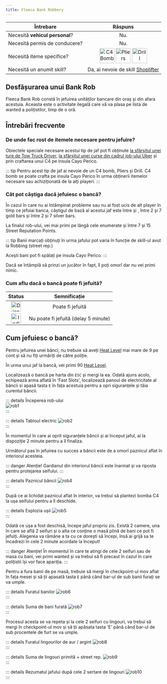 ```yaml
---
title: Fleeca Bank Robbery
---
```


| Întrebare   | Răspuns |
| ----------- | :-----------: |
| Necesită **vehicul personal**? | Nu. |
| Necesită permis de conducere? | Nu. |
| Necesită iteme specifice? | <Image src="https://i.imgur.com/5mitctQ.png" alt="C4 Bomb" width="48" label="C4 Bomb" /> <Image src="https://i.imgur.com/7yoaS4e.png" alt="Pliers" width="48" label="Pliers" /> <Image src="https://i.imgur.com/Z2ORyVw.png" alt="Drill" width="48" label="Drill" />
| Necesită un anumit skill? | Da, ai nevoie de skill [Shoplifter](../index.md#care-sunt-skill-urile-la-robbing-street-reputation) |

## Desfășurarea unui Bank Rob

Fleeca Bank Rob constă în jefuirea unităților bancare din oraș și din afara acestuia. Aceasta este o activitate ilegală care vă va plasa pe lista de wanted a polițistilor, timp de o oră.

## Întrebări frecvente

### De unde fac rost de itemele necesare pentru jefuire?

Obiectele speciale necesare acestui tip de jaf pot fi obținute [la sfârșitul unei ture de Tow Truck Driver](../../jobs/tow-truck-driver#obiecte-speciale-pentru-activitati-sanse-de-gasire), [la sfârșitul unei curse din cadrul job-ului Uber](../../jobs/uber#obiecte-speciale-pentru-activitati-si-sanse-de-gasire) și prin craftarea unui C4 pe insula Cayo Perico.

::: tip
Pentru acest tip de jaf ai nevoie de un C4 bomb, Pliers și Drill. C4 bomb se poate crafta pe insula Cayo Perico în urma obținerii itemelor necesare sau achiziționată de la alți playeri.
:::

### Cât pot câștiga dacă jefuiesc o bancă?

În cazul în care nu ai întâmpinat probleme sau nu ai fost ucis de alt player în timp ce jefuiai banca, câștigul de bază al acestui jaf este între <MarkedMoney :amount="8000" /> și <MarkedMoney :amount="10000" />, între 2 și 7 gold bars și între 2 și 7 silver bars. 

La finalul rob-ului, vei mai primi pe lângă cele enumerate și între 7 și 15 Street Reputation Points.

::: tip
Banii marcați obținuți în urma jafului pot varia în funcție de skill-ul avut la Robbing (street rep.)

Acești bani pot fi spălați pe insula Cayo Perico.
:::

Dacă se întâmplă să prinzi un jucător în fapt, îl poți omorî dar nu vei primi nimic.

### Cum aflu dacă o bancă poate fi jefuită?

| Status   | Semnificație | 
| :-----------: | :-----------: |
| <Image src="https://i.imgur.com/wAw4nBI.png" width="32" alt="Disponibil" label="Disponibil" />  | Poate fi jefuită |
| <Image src="https://i.imgur.com/yASiq4N.png" width="32" alt="Indisponibil" label="Indisponibil" /> | Nu poate fi jefuită (delay 5 minute) |

## Cum jefuiesc o bancă?

Pentru jefuirea unei bănci, nu trebuie să aveți [Heat Level](../index.md#ce-este-heat-level) mai mare de 9 pe cont și să nu fiți urmăriți de către poliție.

În urma unui jaf la bancă, vei primi 90 [Heat Level](../index.md#ce-este-heat-level). 

Localizează o bancă pe harta din `ESC` și mergi la ea. Odată ajuns acolo, echipează arma aflată în 'Fast Slots', localizează panoul de electricitate al băncii si apasă tasta `E` în fața acestuia pentru a opri siguranțele și tăia curentul băncii.

::: details Începerea rob-ului  
 <Image src="https://i.imgur.com/SCk2LrZ.jpg" alt="rob1" />  
:::

::: details Tabloul electric
 <Image src="https://i.imgur.com/HBJxOMq.gif" alt="rob2" />  
:::

În momentul în care ai oprit siguranțele băncii și ai început jaful, ai la dispoziție 2 minute pentru a îl finaliza.

Următorul pas în jefuirea cu succes a băncii este de a omorî paznicul aflat în interiorul acesteia.

::: danger Atenție! 
Gardianul din interiorul băncii este înarmat și va riposta pentru protejarea seifului. 
:::

::: details Paznicul băncii
 <Image src="https://i.imgur.com/IiJYajT.gif" alt="rob4" />  
:::

După ce ai lichidat paznicul aflat în interior, va trebui să plantezi bomba C4 la ușa seifului pentru a îl deschide.

::: details Explozia ușii
 <Image src="https://i.imgur.com/RUV6jP8.gif" alt="rob5" />  
:::

Odată ce ușa a fost deschisă, începe jaful propriu zis. Există 2 camere, una în care se află 2 seifuri și o alta ce conține o masă plină de bani ce pot fi jefuiți. Alegerea va rămâne a ta cu ce dorești să începi, însă ai grijă sa te încadrezi în cele 2 minute acordate la început!

::: danger Atenție! 
 În momentul în care te atingi de cele 2 seifuri sau de masa cu bani, vei primi wanted și va trebui să fi precaut în cazul în care polițistii își vor face apariția.
:::

Pentru a fura banii de pe masă, trebuie să mergi în checkpoint-ul mov aflat în fața mesei și să ții apasată tasta `E` până când bar-ul de sub banii furați se va umple. 

::: details Furatul banilor
 <Image src="https://i.imgur.com/Z9wGyxi.gif" alt="rob6" />  
:::

::: details Suma de bani furată
 <Image src="https://i.imgur.com/riZWSxs.jpg" alt="rob7" />  
:::

Procesul acesta se va repeta și la cele 2 seifuri cu lingouri, va trebui să mergi în checkpoint-ul mov și să ții apăsata tasta 'E' până când bar-ul de sub procentele de furt se va umple.

::: details Furatul lingourilor de aur / argint
 <Image src="https://i.imgur.com/uYbw2VC.gif" alt="rob8" />  
:::

::: details Suma de lingouri primită + street rep.
 <Image src="https://i.imgur.com/lmnEWEN.jpg" alt="rob9" />  
:::

::: details Rezumatul jafului după cele 2 sertare de lingouri
 <Image src="https://i.imgur.com/G5Qdrci.jpg" alt="rob10" />  
:::
